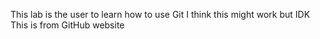 This lab is the user to learn how to use Git
I think this might work but IDK
This is from GitHub website
